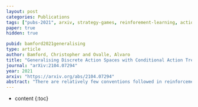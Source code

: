 ```yaml
---
layout: post
categories: Publications
tags: ["pubs-2021", arxiv, strategy-games, reinforement-learning, action-spaces]
paper: true
hidden: true

pubid: bamford2021generalising
type: article
author: Bamford, Christopher and Ovalle, Alvaro
title: "Generalising Discrete Action Spaces with Conditional Action Trees"
journal: "arXiv:2104.07294"
year: 2021
arxiv: "https://arxiv.org/abs/2104.07294"
abstract: "There are relatively few conventions followed in reinforcement learning (RL) environments to structure the action spaces. As a consequence the application of RL algorithms to tasks with large action spaces with multiple components require additional effort to adjust to different formats. In this paper we introduce {\em Conditional Action Trees} with two main objectives: (1) as a method of structuring action spaces in RL to generalise across several action space specifications, and (2) to formalise a process to significantly reduce the action space by decomposing it into multiple sub-spaces, favoring a multi-staged decision making approach. We show several proof-of-concept experiments validating our scheme, ranging from environments with basic discrete action spaces to those with large combinatorial action spaces commonly found in RTS-style games."
---
```


* content
{:toc}

